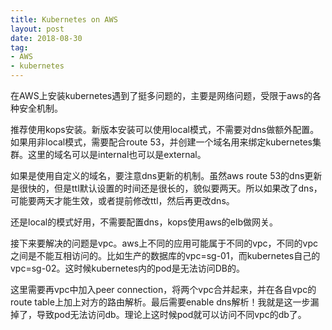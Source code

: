 ```yaml
---
title: Kubernetes on AWS
layout: post
date: 2018-08-30
tag:
- AWS
- kubernetes
---
```


在AWS上安装kubernetes遇到了挺多问题的，主要是网络问题，受限于aws的各种安全机制。

推荐使用kops安装。新版本安装可以使用local模式，不需要对dns做额外配置。如果用非local模式，需要配合route 53，并创建一个域名用来绑定kubernetes集群。这里的域名可以是internal也可以是external。

如果是使用自定义的域名，要注意dns更新的机制。虽然aws route 53的dns更新是很快的，但是ttl默认设置的时间还是很长的，貌似要两天。所以如果改了dns，可能要两天才能生效，或者提前修改ttl，然后再更改dns。

还是local的模式好用，不需要配置dns，kops使用aws的elb做网关。

接下来要解决的问题是vpc。aws上不同的应用可能属于不同的vpc，不同的vpc之间是不能互相访问的。比如生产的数据库的vpc=sg-01，而kubernetes自己的vpc=sg-02。这时候kubernetes内的pod是无法访问DB的。

这里需要再vpc中加入peer connection，将两个vpc合并起来，并在各自vpc的route table上加上对方的路由解析。最后需要enable dns解析！我就是这一步漏掉了，导致pod无法访问db。理论上这时候pod就可以访问不同vpc的db了。
